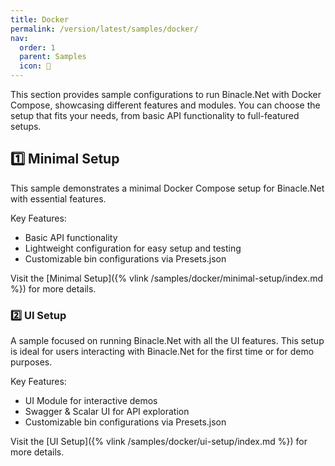 ```yaml
---
title: Docker
permalink: /version/latest/samples/docker/
nav:
  order: 1
  parent: Samples
  icon: 🐳
---
```


This section provides sample configurations to run Binacle.Net with Docker Compose,
showcasing different features and modules.
You can choose the setup that fits your needs, from basic API functionality to full-featured setups.

## 1️⃣ Minimal Setup
This sample demonstrates a minimal Docker Compose setup for Binacle.Net with essential features.

Key Features:
- Basic API functionality
- Lightweight configuration for easy setup and testing
- Customizable bin configurations via Presets.json

Visit the [Minimal Setup]({% vlink /samples/docker/minimal-setup/index.md %}) for more details.

### 2️⃣ UI Setup
A sample focused on running Binacle.Net with all the UI features.
This setup is ideal for users interacting with Binacle.Net for the first time or for demo purposes.

Key Features:
- UI Module for interactive demos
- Swagger & Scalar UI for API exploration
- Customizable bin configurations via Presets.json

Visit the [UI Setup]({% vlink /samples/docker/ui-setup/index.md %}) for more details.

